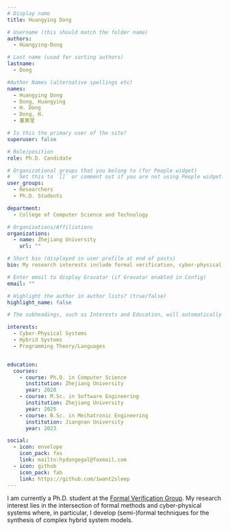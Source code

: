```yaml
---
# Display name
title: Huangying Dong

# Username (this should match the folder name)
authors:
  - Huangying-Dong

# Last name (used for sorting authors)
lastname:
  - Dong

#Author Names (alternative spellings etc)
names:
  - Huangying Dong
  - Dong, Huangying
  - H. Dong
  - Dong, H.
  - 董黄莹

# Is this the primary user of the site?
superuser: false

# Role/position
role: Ph.D. Candidate

# Organizational groups that you belong to (for People widget)
#   Set this to `[]` or comment out if you are not using People widget.
user_groups:
  - Researchers
  - Ph.D. Students

department:
  - College of Computer Science and Technology

# Organizations/Affiliations
organizations:
  - name: Zhejiang University
    url: ""

# Short bio (displayed in user profile at end of posts)
bio: My research interests include formal verification, cyber-physical systems, and hybrid systems.

# Enter email to display Gravatar (if Gravatar enabled in Config)
email: ""

# Highlight the author in author lists? (true/false)
highlight_name: false

# The subheadings, such as Interests and Education, will automatically translate depending on the language chosen in `config.yaml`. To customize the subheading text, see the Language page in the docs.

interests:
  - Cyber-Physical Systems
  - Hybrid Systems
  - Programming Theory/Languages


education:
  courses:
    - course: Ph.D. in Computer Science
      institution: Zhejiang University
      year: 2028
    - course: M.Sc. in Software Engineering
      institution: Zhejiang University
      year: 2025
    - course: B.Sc. in Mechatronic Engineering
      institution: Jiangnan University
      year: 2023

social:
  - icon: envelope
    icon_pack: fas
    link: mailto:hydongegal@foxmail.com
  - icon: github
    icon_pack: fab
    link: https://github.com/1want2sleep
---
```


I am currently a Ph.D. student at the [Formal Verification Group](/). My research interest lies in the intersection of formal methods and cyber-physical systems where, in particular, I develop (semi-)formal techniques for the synthesis of complex hybrid system models.
